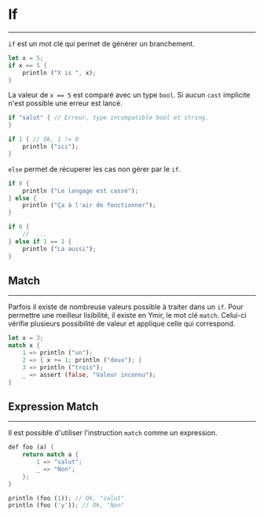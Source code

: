 # If

<hr>


`if` est un mot clé qui permet de générer un branchement.

```Rust
let x = 5;
if x == 5 {
	println ("X is ", x);
}

```

La valeur de `x == 5` est comparé avec un type `bool`. Si aucun `cast` implicite n'est possible une erreur est lancé.

```Rust 
if "salut" { // Erreur, type incompatible bool et string.
}

if 1 { // Ok, 1 != 0
	println ("ici");
}

```

`else` permet de récuperer les cas non gérer par le `if`.

```Rust
if 0 {
	println ("Le langage est cassé");
} else {
	println ("Ça à l'air de fonctionner");
}

if 0 {
	//	...
} else if 1 == 1 {
	println ("La aussi");
}

```

## Match
<hr>



Parfois il existe de nombreuse valeurs possible à traiter dans un `if`. Pour permettre une meilleur lisibilité, il existe en Ymir, le mot clé `match`. Celui-ci vérifie plusieurs possibilité de valeur et applique celle qui correspond.

```Rust
let x = 3;
match x {
	1 => println ("un");
	2 => { x += 1; println ("deux"); }
	3 => println ("trois");
	_ => assert (false, "Valeur inconnu");
}

```


## Expression Match
<hr>


Il est possible d'utiliser l'instruction `match` comme un expression. 

```Rust 
def foo (a) {
	return match a {
		1 => "salut";
		_ => "Non";
	};
}

println (foo (1)); // Ok, "salut"
println (foo ('y')); // Ok, "Non"

```









